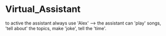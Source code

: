 # Virtual_Assistant
to active the assistant always use 'Alex'
  --> the assistant can 'play' songs, 'tell about' the topics, make 'joke', tell the 'time'.
